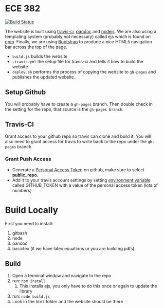 # ECE 382

[![Build Status](https://travis-ci.org/MarsUniversity/ece382.svg?branch=master)](https://travis-ci.org/MarsUniversity/ece382)

The website is built using [travis-ci](https://travis-ci.org), [pandoc](http://pandoc.org/no) and [nodejs](https://nodejs.org/en/). We are also using a templating system (probably not necessary) called ejs which is found on [npm](https://www.npmjs.com/). Finally, we are using [Bootstrap](http://getbootstrap.com/) to produce a nice HTML5 navigation bar across the top of the page.

- `build.js` builds the website
- `.travis.yml` the setup file for travis-ci and tells it how to build the website
- `deploy.sh` performs the process of copying the website to `gh-pages` and publishes the updated website.

## Setup Github

You will probably have to create a `gh-pages` branch. Then double check in the setting for the repo, that source is the `gh-pages branch`.

## Travis-CI

Grant access to your github repo so travis can clone and build it. You will also need to grant access for travis to write back to the repo under the `gh-pages` branch.

### Grant Push Access

- Generate a [Personal Access Token](https://help.github.com/articles/creating-a-personal-access-token-for-the-command-line/) on github, make sure to select **public_repo**.
- Add it to your travis account settings by setting [environment variable](https://docs.travis-ci.com/user/environment-variables#Defining-Variables-in-Repository-Settings) called GITHUB_TOKEN with a value of the personal access token (lots of numbers)

# Build Locally

First you need to install:

1. gitbash
1. node
1. pandoc
1. basictex (if we have latex equations or you are building pdfs)

## Build

1. Open a terminal window and navigate to the repo
1. run: `npm install`
    1. This installs ejs, you only have to do this once or again to update the library
1. run: `node build.js`
1. Look in the `html` folder and the website should be there
